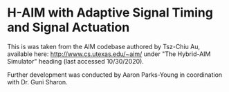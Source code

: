 H-AIM with Adaptive Signal Timing and Signal Actuation
==============

This is was taken from the AIM codebase authored by Tsz-Chiu Au, available here:
http://www.cs.utexas.edu/~aim/ under "The Hybrid-AIM Simulator" heading (last accessed 10/30/2020).


Further development was conducted by Aaron Parks-Young in coordination with Dr. Guni Sharon.